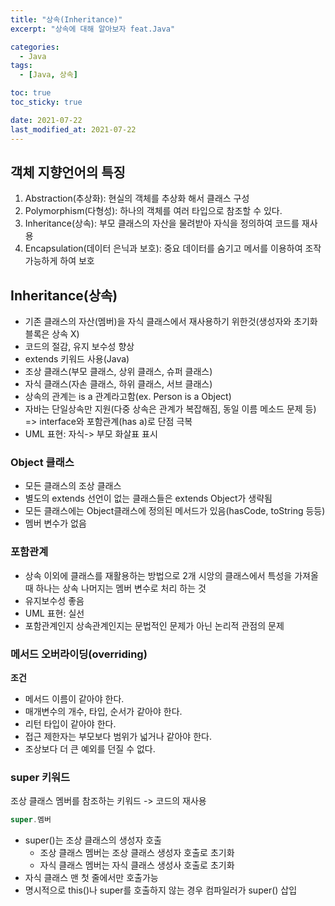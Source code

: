 ```yaml
---
title: "상속(Inheritance)"
excerpt: "상속에 대해 알아보자 feat.Java"

categories:
  - Java
tags:
  - [Java, 상속]

toc: true
toc_sticky: true

date: 2021-07-22
last_modified_at: 2021-07-22
---
```


## 객체 지향언어의 특징

1. Abstraction(추상화): 현실의 객체를 추상화 해서 클래스 구성
2. Polymorphism(다형성): 하나의 객체를 여러 타입으로 참조할 수 있다.
3. Inheritance(상속): 부모 클래스의 자산을 물려받아 자식을 정의하여 코드를 재사용
4. Encapsulation(데이터 은닉과 보호): 중요 데이터를 숨기고 메서를 이용하여 조작가능하게 하여 보호

## Inheritance(상속)

- 기존 클래스의 자산(멤버)을 자식 클래스에서 재사용하기 위한것(생성자와 초기화블록은 상속 X)
- 코드의 절감, 유지 보수성 향상
- extends 키워드 사용(Java)
- 조상 클래스(부모 클래스, 상위 클래스, 슈퍼 클래스)
- 자식 클래스(자손 클래스, 하위 클래스, 서브 클래스)
- 상속의 관계는 is a 관계라고함(ex. Person is a Object)
- 자바는 단일상속만 지원(다중 상속은 관계가 복잡해짐, 동일 이름 메소드 문제 등) => interface와 포함관계(has a)로 단점 극복
- UML 표현: 자식-> 부모 화살표 표시

### Object 클래스

- 모든 클래스의 조상 클래스
- 별도의 extends 선언이 없는 클래스들은 extends Object가 생략됨
- 모든 클래스에는 Object클래스에 정의된 메서드가 있음(hasCode, toString 등등)
- 멤버 변수가 없음

### 포함관계

- 상속 이외에 클래스를 재활용하는 방법으로 2개 시앙의 클래스에서 특성을 가져올때 하나는 상속 나머지는 멤버 변수로 처리 하는 것
- 유지보수성 좋음
- UML 표현: 실선
- 포함관계인지 상속관계인지는 문법적인 문제가 아닌 논리적 관점의 문제

### 메서드 오버라이딩(overriding)

**조건**

- 메서드 이름이 같아야 한다.
- 매개변수의 개수, 타입, 순서가 같아야 한다.
- 리턴 타입이 같아야 한다.
- 접근 제한자는 부모보다 범위가 넓거나 같아야 한다.
- 조상보다 더 큰 예외를 던질 수 없다.

### super 키워드

조상 클래스 멤버를 참조하는 키워드 -> 코드의 재사용

```java
super.멤버
```

- super()는 조상 클래스의 생성자 호출
  - 조상 클래스 멤버는 조상 클래스 생성자 호출로 초기화
  - 자식 클래스 멤버는 자식 클래스 생성사 호출로 초기화
- 자식 클래스 맨 첫 줄에서만 호출가능
- 명시적으로 this()나 super를 호출하지 않는 경우 컴파일러가 super() 삽입
